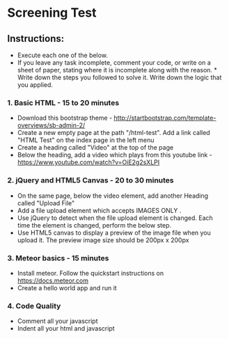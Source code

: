 Screening Test
====

## Instructions:

* Execute each one of the below. 
* If you leave any task incomplete, comment your code, or write on a sheet of paper, stating where it is incomplete along with the reason. * Write down the steps you followed to solve it. Write down the logic that you applied.



### 1. Basic HTML - 15 to 20 minutes

* Download this bootstrap theme - http://startbootstrap.com/template-overviews/sb-admin-2/
* Create a new empty page at the path "/html-test". Add a link called "HTML Test" on the index page in the left menu
* Create a heading called "Video" at the top of the page
* Below the heading, add a video which plays from this youtube link - https://www.youtube.com/watch?v=OiE2g2sXLPI



### 2. jQuery and HTML5 Canvas - 20 to 30 minutes

* On the same page, below the video element, add another Heading called "Upload File"
* Add a file upload element which accepts IMAGES ONLY . 
* Use jQuery to detect when the file upload element is changed. Each time the element is changed, perform the below step.
* Use HTML5 canvas to display a preview of the image file when you upload it. The preview image size should be 200px x 200px


### 3. Meteor basics - 15 minutes

* Install meteor. Follow the quickstart instructions on https://docs.meteor.com
* Create a hello world app and run it

### 4. Code Quality

* Comment all your javascript
* Indent all your html and javascript
